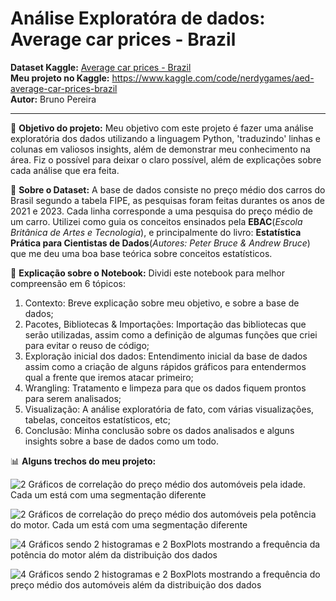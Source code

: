 # Análise Exploratóra de dados: Average car prices - Brazil
**Dataset Kaggle:** [Average car prices - Brazil](https://www.kaggle.com/datasets/vagnerbessa/average-car-prices-bazil/data) <br>
**Meu projeto no Kaggle:** https://www.kaggle.com/code/nerdygames/aed-average-car-prices-brazil <br>
**Autor:** Bruno Pereira <br>

---
🎯 **Objetivo do projeto:** Meu objetivo com este projeto é fazer uma análise exploratória dos dados utilizando a linguagem Python, 'traduzindo' linhas e colunas em valiosos insights, além de demonstrar meu conhecimento na área. Fiz o possível para deixar o claro possível, além de explicações sobre cada análise que era feita. <br>

🎲 **Sobre o Dataset:** A base de dados consiste no preço médio dos carros do Brasil segundo a tabela FIPE, as pesquisas foram feitas durantes os anos de 2021 e 2023. Cada linha corresponde a uma pesquisa do preço médio de um carro.  Utilizei como guia os conceitos ensinados pela **EBAC**(*Escola Britânica de Artes e Tecnologia*), e principalmente do livro: **Estatística Prática para Cientistas de Dados**(*Autores: Peter Bruce & Andrew Bruce*) que me deu uma boa base teórica sobre conceitos estatísticos.

🔎 **Explicação sobre o Notebook:** Dividi este notebook para melhor compreensão em 6 tópicos:
  1. Contexto: Breve explicação sobre meu objetivo, e sobre a base de dados;
  2. Pacotes, Bibliotecas & Importações: Importação das bibliotecas que serão utilizadas, assim como a definição de algumas funções que criei para evitar o reuso de código;
  3. Exploração inicial dos dados: Entendimento inicial da base de dados assim como a criação de alguns rápidos gráficos para entendermos qual a frente que iremos atacar primeiro;
  4. Wrangling: Tratamento e limpeza para que os dados fiquem prontos para serem analisados;
  5. Visualização: A análise exploratória de fato, com várias visualizações, tabelas, conceitos estatísticos, etc;
  6. Conclusão: Minha conclusão sobre os dados analisados e alguns insights sobre a base de dados como um todo.

📊 **Alguns trechos do meu projeto:**

![2 Gráficos de correlação do preço médio dos automóveis pela idade. Cada um está com uma segmentação diferente](https://github.com/user-attachments/assets/b612f659-d304-4a88-9f2c-9275b3c4ede5)

![2 Gráficos de correlação do preço médio dos automóveis pela potência do motor. Cada um está com uma segmentação diferente](https://github.com/user-attachments/assets/d47769b7-ce2f-4d3f-9d27-e1370c4a4512)

![4 Gráficos sendo 2 histogramas e 2 BoxPlots mostrando a frequência da potência do motor além da distribuição dos dados](https://github.com/user-attachments/assets/de10efcf-eab0-4d65-9d8a-fa40a55eb056)

![4 Gráficos sendo 2 histogramas e 2 BoxPlots mostrando a frequência do preço médio dos automóveis além da distribuição dos dados](https://github.com/user-attachments/assets/df9d7932-ab64-43e5-b90f-c2419ed9b123)
